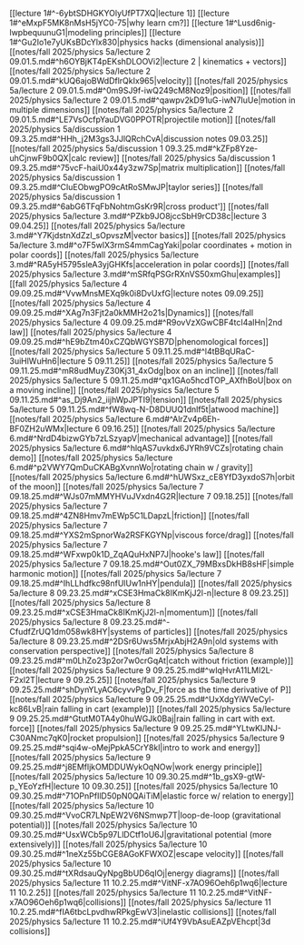 [[lecture 1#^-6ybtSDHGKYOlyUfPT7XQ|lecture 1]]
	[[lecture 1#^eMxpF5MK8nMsH5jYC0-75|why learn cm?]]
	[[lecture 1#^Lusd6nig-lwpbequunuG1|modeling principles]]
	[[lecture 1#^Gu2Io1e7yUKsBDcYlx830|physics hacks (dimensional analysis)]]
[[notes/fall 2025/physics 5a/lecture 2 09.01.5.md#^h6OYBjKT4pEKshDLOOVi2|lecture 2 | kinematics + vectors]]
	[[notes/fall 2025/physics 5a/lecture 2 09.01.5.md#^kUQ6ajoBWdDflrQkIx965|velocity]]
	[[notes/fall 2025/physics 5a/lecture 2 09.01.5.md#^0m9SJ9f-iwQ249cM8Noz9|position]]
	[[notes/fall 2025/physics 5a/lecture 2 09.01.5.md#^qawpv2kD91uG-iwN7IuUe|motion in multiple dimensions]]
	[[notes/fall 2025/physics 5a/lecture 2 09.01.5.md#^LE7VsOcfpYauDVG0PPOTR|projectile motion]]
[[notes/fall 2025/physics 5a/discussion 1 09.3.25.md#^HHh_j2M3gs3JJlQRchCvA|discussion notes 09.03.25]]
	[[notes/fall 2025/physics 5a/discussion 1 09.3.25.md#^kZFp8Yze-uhCjnwF9b0QX|calc review]]
	[[notes/fall 2025/physics 5a/discussion 1 09.3.25.md#^75vcF-haiU0x44y3zw7Sp|matrix multiplication]]
	[[notes/fall 2025/physics 5a/discussion 1 09.3.25.md#^CluEObwgPO9cAtRoSMwJP|taylor series]]
	[[notes/fall 2025/physics 5a/discussion 1 09.3.25.md#^6abG6TFqFbNohtmGsKr9R|cross product']]
[[notes/fall 2025/physics 5a/lecture 3.md#^PZkb9JO8jccSbH9rCD38c|lecture 3 09.04.25]]
	[[notes/fall 2025/physics 5a/lecture 3.md#^Y7KjdstnXdZzI_sOpvszM|vector basics]]
	[[notes/fall 2025/physics 5a/lecture 3.md#^o7F5wlX3rmS4mmCagYaki|polar coordinates + motion in polar coords]]
	[[notes/fall 2025/physics 5a/lecture 3.md#^RA5yH5795sleA3yjGHKfs|acceleration in polar coords]]
	[[notes/fall 2025/physics 5a/lecture 3.md#^mSRfqPSGrRXnVS50xmGhu|examples]]
[[fall 2025/physics 5a/lecture 4 09.09.25.md#^VvwMnsMEXq9k0i8DvUxfG|lecture notes 09.09.25]]
	[[notes/fall 2025/physics 5a/lecture 4 09.09.25.md#^XAg7n3Fjt2a0kMMH2o21s|Dynamics]]
	[[notes/fall 2025/physics 5a/lecture 4 09.09.25.md#^R9ovVzXGwCBF4tcI4aIHn|2nd law]]
	[[notes/fall 2025/physics 5a/lecture 4 09.09.25.md#^hE9bZtm40xCZQbWGYSB7D|phenomological forces]]
[[notes/fall 2025/physics 5a/lecture 5 09.11.25.md#^l4tBBqURaC-3uiHlWuHn6|lecture 5 09.11.25]]
	[[notes/fall 2025/physics 5a/lecture 5 09.11.25.md#^mR8udMuyZ30Kj31_4xOdg|box on an incline]]
	[[notes/fall 2025/physics 5a/lecture 5 09.11.25.md#^qx1GAo5hcdTOP_AXfhBoU|box on a moving incline]]
	[[notes/fall 2025/physics 5a/lecture 5 09.11.25.md#^as_Dj9An2_iijhWpJPTI9|tension]]
	[[notes/fall 2025/physics 5a/lecture 5 09.11.25.md#^fW8wq-N-D8DUUQ1dnlf5t|atwood machine]]
[[notes/fall 2025/physics 5a/lecture 6.md#^AlrZv4p6Eh-BF0ZH2uWMx|lecture 6 09.16.25]]
	[[notes/fall 2025/physics 5a/lecture 6.md#^NrdD4bizwGYb7zLSzyapV|mechanical advantage]]
	[[notes/fall 2025/physics 5a/lecture 6.md#^hlqAS7uvkdx6JYRh9VCZs|rotating chain demo]]
	[[notes/fall 2025/physics 5a/lecture 6.md#^p2VWY7QmDuCKABgXvnnWo|rotating chain w / gravity]]
	[[notes/fall 2025/physics 5a/lecture 6.md#^hUWSxz_cE8YfD3yxdoS7h|orbit of the moon]]
[[notes/fall 2025/physics 5a/lecture 7 09.18.25.md#^WJs07mMMYHVuJVxdn4G2R|lecture 7 09.18.25]]
	[[notes/fall 2025/physics 5a/lecture 7 09.18.25.md#^4ZN8Hmv7mEWp5C1LDapzL|friction]]
	[[notes/fall 2025/physics 5a/lecture 7 09.18.25.md#^YXS2mSpnorWa2RSFKGYNp|viscous force/drag]]
	[[notes/fall 2025/physics 5a/lecture 7 09.18.25.md#^WFxwp0k1D_ZqAQuHxNP7J|hooke's law]]
	[[notes/fall 2025/physics 5a/lecture 7 09.18.25.md#^Out0ZX_79MBxsDkHB8sHF|simple harmonic motion]]
	[[notes/fall 2025/physics 5a/lecture 7 09.18.25.md#^IhLLhdfkc98nfUlUw1nHY|pendula]]
[[notes/fall 2025/physics 5a/lecture 8 09.23.25.md#^xCSE3HmaCk8IKmKjJ2l-n|lecture 8 09.23.25]]
	[[notes/fall 2025/physics 5a/lecture 8 09.23.25.md#^xCSE3HmaCk8IKmKjJ2l-n|momentum]]
	[[notes/fall 2025/physics 5a/lecture 8 09.23.25.md#^-CfudfZrUQ1dm058wk8HY|systems of particles]]
	[[notes/fall 2025/physics 5a/lecture 8 09.23.25.md#^2DSr6Uws5MrjxAbjH2A9n|old systems with conservation perspective]]
	[[notes/fall 2025/physics 5a/lecture 8 09.23.25.md#^m0LhZo23p2or7w0crGqAt|catch without friction (example)]]
[[notes/fall 2025/physics 5a/lecture 9 09.25.25.md#^wIqHvrA11LMI2L-F2xl2T|lecture 9 09.25.25]]
	[[notes/fall 2025/physics 5a/lecture 9 09.25.25.md#^shDynYLyAC6cyvvPgDv_F|force as the time derivative of P]]
	[[notes/fall 2025/physics 5a/lecture 9 09.25.25.md#^UxXdgYiWVeCyl-kc86LvB|rain falling in cart (example)]]
	[[notes/fall 2025/physics 5a/lecture 9 09.25.25.md#^GtutM0TA4y0huWGJk0Baj|rain falling in cart with ext. force]]
	[[notes/fall 2025/physics 5a/lecture 9 09.25.25.md#^YLtwKIJNJ-C30ANmc7qK0|rocket propulsion]]
	[[notes/fall 2025/physics 5a/lecture 9 09.25.25.md#^sqi4w-oMejPpkA5CrY8kl|intro to work and energy]]
	[[notes/fall 2025/physics 5a/lecture 9 09.25.25.md#^j8EMfljkOMDDUWykOqNOw|work energy principle]]
[[notes/fall 2025/physics 5a/lecture 10 09.30.25.md#^1b_gsX9-gtW-p_YEoYzfH|lecture 10 09.30.25]]
	[[notes/fall 2025/physics 5a/lecture 10 09.30.25.md#^71OPnPfIlD50pN0QAiTiM|elastic force w/ relation to energy]]
	[[notes/fall 2025/physics 5a/lecture 10 09.30.25.md#^VvoCR7LNpEW2V6NSmwp7T|loop-de-loop (gravitational potential)]]
	[[notes/fall 2025/physics 5a/lecture 10 09.30.25.md#^UsxWCb5p97LlDCtf1oU6J|gravitational potential (more extensively)]]
	[[notes/fall 2025/physics 5a/lecture 10 09.30.25.md#^1neXz55bCGE8AGoKFWXOZ|escape velocity]]
	[[notes/fall 2025/physics 5a/lecture 10 09.30.25.md#^tXRdsauQyNpgBbUD6qIOj|energy diagrams]]
[[notes/fall 2025/physics 5a/lecture 11 10.2.25.md#^VitNF-x7AO96Oeh6p1wq6|lecture 11 10.2.25]]
	[[notes/fall 2025/physics 5a/lecture 11 10.2.25.md#^VitNF-x7AO96Oeh6p1wq6|collisions]]
	[[notes/fall 2025/physics 5a/lecture 11 10.2.25.md#^fIA6tbcLpvdhwRPkgEwV3|inelastic collisions]]
	[[notes/fall 2025/physics 5a/lecture 11 10.2.25.md#^iUf4Y9VbAsuEAZpVEhcpt|3d collisions]]
	

